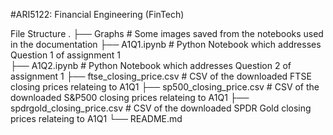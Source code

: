#ARI5122: Financial Engineering (FinTech)

File Structure
.
├── Graphs                      # Some images saved from the notebooks used in the documentation
├── A1Q1.ipynb                  # Python Notebook which addresses Question 1 of assignment 1  
├── A1Q2.ipynb                  # Python Notebook which addresses Question 2 of assignment 1
├── ftse_closing_price.csv      # CSV of the downloaded FTSE closing prices relateing to A1Q1
├── sp500_closing_price.csv     # CSV of the downloaded S&P500 closing prices relateing to A1Q1
├── spdrgold_closing_price.csv  # CSV of the downloaded SPDR Gold closing prices relateing to A1Q1
└── README.md
